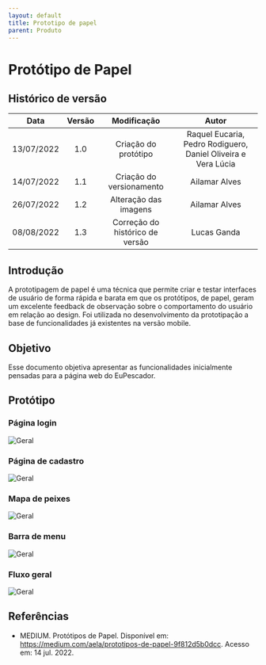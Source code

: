 ```yaml
---
layout: default
title: Prototipo de papel
parent: Produto
---
```


# Protótipo de Papel

## Histórico de versão

| Data | Versão | Modificação | Autor |
| :--: | :----: | :---------: | :---: |
| 13/07/2022 | 1.0 | Criação do protótipo | Raquel Eucaria, Pedro Rodiguero, Daniel Oliveira e Vera Lúcia |
| 14/07/2022 | 1.1 | Criação do versionamento | Ailamar Alves |
| 26/07/2022 | 1.2 | Alteração das imagens | Ailamar Alves |
| 08/08/2022 | 1.3 | Correção do histórico de versão | Lucas Ganda |

## Introdução

A prototipagem de papel é uma técnica que permite criar e testar interfaces de usuário de forma rápida e barata em que os protótipos, de papel, geram um excelente feedback de observação sobre o comportamento do usuário em relação ao design. Foi utilizada no desenvolvimento da prototipação a base de funcionalidades já existentes na versão mobile.


## Objetivo

Esse documento objetiva apresentar as funcionalidades inicialmente pensadas para a página web do EuPescador.

## Protótipo 

### Página login
![Geral](../../../assets/images/papel-login.jpeg)

### Página de cadastro
![Geral](../../../assets/images/papel-cadastro.jpeg)

### Mapa de peixes
![Geral](../../../assets/images/papel-mapa.jpeg)

### Barra de menu
![Geral](../../../assets/images/papel-side.jpeg)

### Fluxo geral
![Geral](../../../assets/images/papel-menu.jpeg)


## Referências

- MEDIUM. Protótipos de Papel. Disponível em: https://medium.com/aela/prototipos-de-papel-9f812d5b0dcc. Acesso em: 14 jul. 2022.